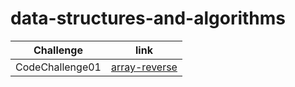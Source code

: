 # data-structures-and-algorithms

| Challenge        | link |
| -----------      | ----------- |
| CodeChallenge01  | [array-reverse](./ArrayReverse/README.md)    |
